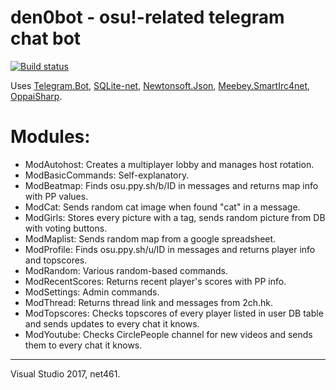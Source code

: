den0bot - osu!-related telegram chat bot
==============
[![Build status](https://ci.appveyor.com/api/projects/status/113qhc1dsm4q5c3p?svg=true)](https://ci.appveyor.com/project/stanriders/den0bot)

Uses [Telegram.Bot](https://github.com/TelegramBots/telegram.bot), [SQLite-net](https://github.com/praeclarum/sqlite-net), [Newtonsoft.Json](https://www.newtonsoft.com/json), [Meebey.SmartIrc4net](http://www.meebey.net/projects/smartirc4net/), [OppaiSharp](https://github.com/HoLLy-HaCKeR/OppaiSharp).

# Modules: 
 * ModAutohost: Creates a multiplayer lobby and manages host rotation.
 * ModBasicCommands: Self-explanatory.
 * ModBeatmap: Finds osu.ppy.sh/b/ID in messages and returns map info with PP values.
 * ModCat: Sends random cat image when found "cat" in a message.
 * ModGirls: Stores every picture with a tag, sends random picture from DB with voting buttons.
 * ModMaplist: Sends random map from a google spreadsheet.
 * ModProfile: Finds osu.ppy.sh/u/ID in messages and returns player info and topscores.
 * ModRandom: Various random-based commands.
 * ModRecentScores: Returns recent player's scores with PP info.
 * ModSettings: Admin commands.
 * ModThread: Returns thread link and messages from 2ch.hk.
 * ModTopscores: Checks topscores of every player listed in user DB table and sends updates to every chat it knows.
 * ModYoutube: Checks CirclePeople channel for new videos and sends them to every chat it knows.
 
---
Visual Studio 2017, net461.